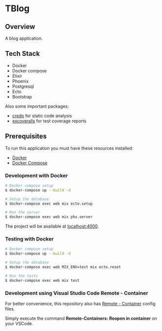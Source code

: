 # TBlog
## Overview

A blog application.

## Tech Stack

  - Docker
  - Docker compose
  - Elixir
  - Phoenix
  - Postgresql
  - Ecto
  - Bootstrap

Also some important packages:

  - [credo](https://hexdocs.pm/credo) for static code analysis
  - [excoveralls](https://hexdocs.pm/excoveralls) for test coverage reports

## Prerequisites

To run this application you must have these resources installed:

- [Docker](https://docs.docker.com/engine/install/ubuntu/)
- [Docker Compose](https://docs.docker.com/compose/install/)

### Development with Docker


```bash
# Docker compose setup
$ docker-compose up --build -d

# Setup the database
$ docker-compose exec web mix ecto.setup

# Run the server
$ docker-compose exec web mix phx.server
```

The project will be available at [localhost:4000](localhost:4000).

### Testing with Docker

```bash
# Docker compose setup
$ docker-compose up --build -d

# Setup the database
$ docker-compose exec web MIX_ENV=test mix ecto.reset

# Run the tests
$ docker-compose exec web mix test
```

### Development using Visual Studio Code Remote - Container

For better convenience, this repository also has [Remote - Container](https://marketplace.visualstudio.com/items?itemName=ms-vscode-remote.remote-containers) config files. 

Simply execute the command **Remote-Containers: Reopen in container** on your VSCode.
